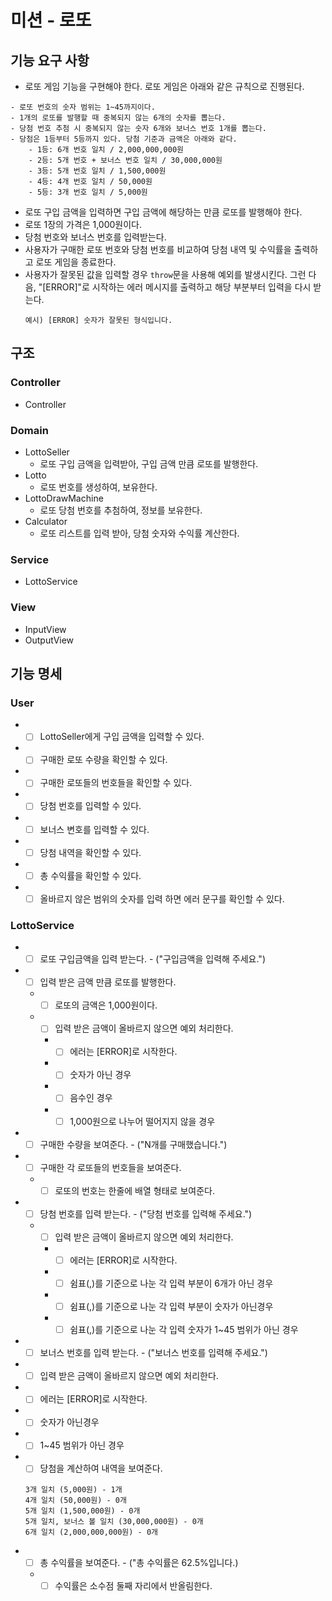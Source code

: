 # 미션 - 로또

## 기능 요구 사항

- 로또 게임 기능을 구현해야 한다. 로또 게임은 아래와 같은 규칙으로 진행된다.

```
- 로또 번호의 숫자 범위는 1~45까지이다.
- 1개의 로또를 발행할 때 중복되지 않는 6개의 숫자를 뽑는다.
- 당첨 번호 추첨 시 중복되지 않는 숫자 6개와 보너스 번호 1개를 뽑는다.
- 당첨은 1등부터 5등까지 있다. 당첨 기준과 금액은 아래와 같다.
    - 1등: 6개 번호 일치 / 2,000,000,000원
    - 2등: 5개 번호 + 보너스 번호 일치 / 30,000,000원
    - 3등: 5개 번호 일치 / 1,500,000원
    - 4등: 4개 번호 일치 / 50,000원
    - 5등: 3개 번호 일치 / 5,000원
```

- 로또 구입 금액을 입력하면 구입 금액에 해당하는 만큼 로또를 발행해야 한다.
- 로또 1장의 가격은 1,000원이다.
- 당첨 번호와 보너스 번호를 입력받는다.
- 사용자가 구매한 로또 번호와 당첨 번호를 비교하여 당첨 내역 및 수익률을 출력하고 로또 게임을 종료한다.
- 사용자가 잘못된 값을 입력할 경우 `throw`문을 사용해 예외를 발생시킨다. 그런 다음, "[ERROR]"로 시작하는 에러 메시지를 출력하고 해당 부분부터 입력을 다시 받는다.
  ```
  예시) [ERROR] 숫자가 잘못된 형식입니다.
  ```

## 구조

### Controller

- Controller

### Domain

- LottoSeller
  - 로또 구입 금액을 입력받아, 구입 금액 만큼 로또를 발행한다.
- Lotto
  - 로또 번호를 생성하여, 보유한다.
- LottoDrawMachine
  - 로또 당첨 번호를 추첨하여, 정보를 보유한다.
- Calculator
  - 로또 리스트를 입력 받아, 당첨 숫자와 수익률 계산한다.

### Service

- LottoService

### View

- InputView
- OutputView

## 기능 명세

### User

- - [ ] LottoSeller에게 구입 금액을 입력할 수 있다.
- - [ ] 구매한 로또 수량을 확인할 수 있다.
- - [ ] 구매한 로또들의 번호들을 확인할 수 있다.
- - [ ] 당첨 번호를 입력할 수 있다.
- - [ ] 보너스 변호를 입력할 수 있다.
- - [ ] 당첨 내역을 확인할 수 있다.
- - [ ] 총 수익률을 확인할 수 있다.
- - [ ] 올바르지 않은 범위의 숫자를 입력 하면 에러 문구를 확인할 수 있다.

### LottoService

- - [ ] 로또 구입금액을 입력 받는다. - ("구입금액을 입력해 주세요.")
- - [ ] 입력 받은 금액 만큼 로또를 발행한다.
  - - [ ] 로또의 금액은 1,000원이다.
  - - [ ] 입력 받은 금액이 올바르지 않으면 예외 처리한다.
    - - [ ] 에러는 [ERROR]로 시작한다.
    - - [ ] 숫자가 아닌 경우
    - - [ ] 음수인 경우
    - - [ ] 1,000원으로 나누어 떨어지지 않을 경우
- - [ ] 구매한 수량을 보여준다. - ("N개를 구매했습니다.")
- - [ ] 구매한 각 로또들의 번호들을 보여준다.
  - - [ ] 로또의 번호는 한줄에 배열 형태로 보여준다.
- - [ ] 당첨 번호를 입력 받는다. - ("당첨 번호를 입력해 주세요.")
  - - [ ] 입력 받은 금액이 올바르지 않으면 예외 처리한다.
    - - [ ] 에러는 [ERROR]로 시작한다.
    - - [ ] 쉼표(,)를 기준으로 나눈 각 입력 부분이 6개가 아닌 경우
    - - [ ] 쉼표(,)를 기준으로 나눈 각 입력 부분이 숫자가 아닌경우
    - - [ ] 쉼표(,)를 기준으로 나눈 각 입력 숫자가 1~45 범위가 아닌 경우
- - [ ] 보너스 번호를 입력 받는다. - ("보너스 번호를 입력해 주세요.")
- - [ ] 입력 받은 금액이 올바르지 않으면 예외 처리한다.
- - [ ] 에러는 [ERROR]로 시작한다.
- - [ ] 숫자가 아닌경우
- - [ ] 1~45 범위가 아닌 경우
- - [ ] 당첨을 계산하여 내역을 보여준다.

  ```
  3개 일치 (5,000원) - 1개
  4개 일치 (50,000원) - 0개
  5개 일치 (1,500,000원) - 0개
  5개 일치, 보너스 볼 일치 (30,000,000원) - 0개
  6개 일치 (2,000,000,000원) - 0개
  ```

- - [ ] 총 수익률을 보여준다. - ("총 수익률은 62.5%입니다.)
  - - [ ] 수익률은 소수점 둘째 자리에서 반올림한다.

